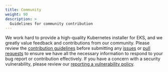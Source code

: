 ```yaml
---
title: Community
weight: 90
description: >
  Guidelines for community contribution
---
```


We work hard to provide a high-quality Kubernetes installer for EKS,
and we greatly value feedback and contributions from our community. Please
review the [contribution guidelines](contributing/) before
submitting any [issues](https://github.com/aws/eks-anywhere/issues) or
[pull requests](https://github.com/aws/eks-anywhere/pulls) to ensure we have
all the necessary information to respond to your bug report or contribution 
effectively. If you have a concern with a security vulnerability, please
review our [reporting a vulnerability policy](https://github.com/aws/eks-anywhere/security/policy).

